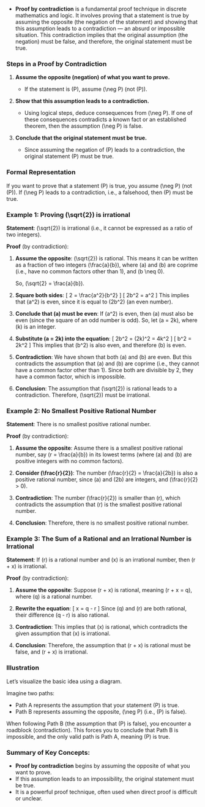 - **Proof by contradiction** is a fundamental proof technique in discrete mathematics and logic. It involves proving that a statement is true by assuming the opposite (the negation of the statement) and showing that this assumption leads to a contradiction — an absurd or impossible situation. This contradiction implies that the original assumption (the negation) must be false, and therefore, the original statement must be true.

### Steps in a Proof by Contradiction

1. **Assume the opposite (negation) of what you want to prove.**
   - If the statement is \(P\), assume \(\neg P\) (not \(P\)).
   
2. **Show that this assumption leads to a contradiction.**
   - Using logical steps, deduce consequences from \(\neg P\). If one of these consequences contradicts a known fact or an established theorem, then the assumption \(\neg P\) is false.

3. **Conclude that the original statement must be true.**
   - Since assuming the negation of \(P\) leads to a contradiction, the original statement \(P\) must be true.

### Formal Representation
If you want to prove that a statement \(P\) is true, you assume \(\neg P\) (not \(P\)). If \(\neg P\) leads to a contradiction, i.e., a falsehood, then \(P\) must be true.

### Example 1: Proving \(\sqrt{2}\) is irrational

**Statement**: \(\sqrt{2}\) is irrational (i.e., it cannot be expressed as a ratio of two integers).

**Proof** (by contradiction):
1. **Assume the opposite**: \(\sqrt{2}\) is rational. This means it can be written as a fraction of two integers \(\frac{a}{b}\), where \(a\) and \(b\) are coprime (i.e., have no common factors other than 1), and \(b \neq 0\).
   
   So, \(\sqrt{2} = \frac{a}{b}\).

2. **Square both sides**: 
   \[
   2 = \frac{a^2}{b^2}
   \]
   \[
   2b^2 = a^2
   \]
   This implies that \(a^2\) is even, since it is equal to \(2b^2\) (an even number).

3. **Conclude that \(a\) must be even**: If \(a^2\) is even, then \(a\) must also be even (since the square of an odd number is odd). So, let \(a = 2k\), where \(k\) is an integer.

4. **Substitute \(a = 2k\) into the equation**:
   \[
   2b^2 = (2k)^2 = 4k^2
   \]
   \[
   b^2 = 2k^2
   \]
   This implies that \(b^2\) is also even, and therefore \(b\) is even.

5. **Contradiction**: We have shown that both \(a\) and \(b\) are even. But this contradicts the assumption that \(a\) and \(b\) are coprime (i.e., they cannot have a common factor other than 1). Since both are divisible by 2, they have a common factor, which is impossible.

6. **Conclusion**: The assumption that \(\sqrt{2}\) is rational leads to a contradiction. Therefore, \(\sqrt{2}\) must be irrational.

### Example 2: No Smallest Positive Rational Number

**Statement**: There is no smallest positive rational number.

**Proof** (by contradiction):
1. **Assume the opposite**: Assume there is a smallest positive rational number, say \(r = \frac{a}{b}\) in its lowest terms (where \(a\) and \(b\) are positive integers with no common factors).
   
2. **Consider \(\frac{r}{2}\)**: The number \(\frac{r}{2} = \frac{a}{2b}\) is also a positive rational number, since \(a\) and \(2b\) are integers, and \(\frac{r}{2} > 0\).

3. **Contradiction**: The number \(\frac{r}{2}\) is smaller than \(r\), which contradicts the assumption that \(r\) is the smallest positive rational number.

4. **Conclusion**: Therefore, there is no smallest positive rational number.

### Example 3: The Sum of a Rational and an Irrational Number is Irrational

**Statement**: If \(r\) is a rational number and \(x\) is an irrational number, then \(r + x\) is irrational.

**Proof** (by contradiction):
1. **Assume the opposite**: Suppose \(r + x\) is rational, meaning \(r + x = q\), where \(q\) is a rational number.

2. **Rewrite the equation**: 
   \[
   x = q - r
   \]
   Since \(q\) and \(r\) are both rational, their difference \(q - r\) is also rational.

3. **Contradiction**: This implies that \(x\) is rational, which contradicts the given assumption that \(x\) is irrational.

4. **Conclusion**: Therefore, the assumption that \(r + x\) is rational must be false, and \(r + x\) is irrational.

### Illustration

Let’s visualize the basic idea using a diagram.

Imagine two paths:

- Path A represents the assumption that your statement \(P\) is true.
- Path B represents assuming the opposite, \(\neg P\) (i.e., \(P\) is false).

When following Path B (the assumption that \(P\) is false), you encounter a roadblock (contradiction). This forces you to conclude that Path B is impossible, and the only valid path is Path A, meaning \(P\) is true.

### Summary of Key Concepts:
- **Proof by contradiction** begins by assuming the opposite of what you want to prove.
- If this assumption leads to an impossibility, the original statement must be true.
- It is a powerful proof technique, often used when direct proof is difficult or unclear.
